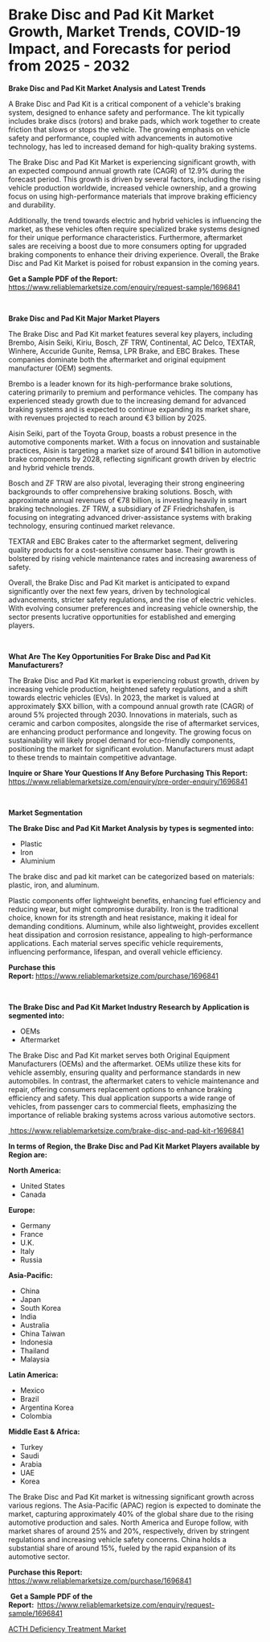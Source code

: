<p><h1>Brake Disc and Pad Kit Market Growth, Market Trends, COVID-19 Impact, and Forecasts for period from 2025 - 2032</h1></p><p><strong>Brake Disc and Pad Kit Market Analysis and Latest Trends</strong></p>
<p><p>A Brake Disc and Pad Kit is a critical component of a vehicle's braking system, designed to enhance safety and performance. The kit typically includes brake discs (rotors) and brake pads, which work together to create friction that slows or stops the vehicle. The growing emphasis on vehicle safety and performance, coupled with advancements in automotive technology, has led to increased demand for high-quality braking systems.</p><p>The Brake Disc and Pad Kit Market is experiencing significant growth, with an expected compound annual growth rate (CAGR) of 12.9% during the forecast period. This growth is driven by several factors, including the rising vehicle production worldwide, increased vehicle ownership, and a growing focus on using high-performance materials that improve braking efficiency and durability. </p><p>Additionally, the trend towards electric and hybrid vehicles is influencing the market, as these vehicles often require specialized brake systems designed for their unique performance characteristics. Furthermore, aftermarket sales are receiving a boost due to more consumers opting for upgraded braking components to enhance their driving experience. Overall, the Brake Disc and Pad Kit Market is poised for robust expansion in the coming years.</p></p>
<p><strong>Get a Sample PDF of the Report:&nbsp;</strong> <a href="https://www.reliablemarketsize.com/enquiry/request-sample/1696841?utm_campaign=2628&utm_medium=2&utm_source=Github&utm_content=ia&utm_term=27032025&utm_id=brake-disc-and-pad-kit">https://www.reliablemarketsize.com/enquiry/request-sample/1696841</a></p>
<p>&nbsp;</p>
<p><strong>Brake Disc and Pad Kit Major Market Players</strong></p>
<p><p>The Brake Disc and Pad Kit market features several key players, including Brembo, Aisin Seiki, Kiriu, Bosch, ZF TRW, Continental, AC Delco, TEXTAR, Winhere, Accuride Gunite, Remsa, LPR Brake, and EBC Brakes. These companies dominate both the aftermarket and original equipment manufacturer (OEM) segments.</p><p>Brembo is a leader known for its high-performance brake solutions, catering primarily to premium and performance vehicles. The company has experienced steady growth due to the increasing demand for advanced braking systems and is expected to continue expanding its market share, with revenues projected to reach around €3 billion by 2025.</p><p>Aisin Seiki, part of the Toyota Group, boasts a robust presence in the automotive components market. With a focus on innovation and sustainable practices, Aisin is targeting a market size of around $41 billion in automotive brake components by 2028, reflecting significant growth driven by electric and hybrid vehicle trends.</p><p>Bosch and ZF TRW are also pivotal, leveraging their strong engineering backgrounds to offer comprehensive braking solutions. Bosch, with approximate annual revenues of €78 billion, is investing heavily in smart braking technologies. ZF TRW, a subsidiary of ZF Friedrichshafen, is focusing on integrating advanced driver-assistance systems with braking technology, ensuring continued market relevance.</p><p>TEXTAR and EBC Brakes cater to the aftermarket segment, delivering quality products for a cost-sensitive consumer base. Their growth is bolstered by rising vehicle maintenance rates and increasing awareness of safety.</p><p>Overall, the Brake Disc and Pad Kit market is anticipated to expand significantly over the next few years, driven by technological advancements, stricter safety regulations, and the rise of electric vehicles. With evolving consumer preferences and increasing vehicle ownership, the sector presents lucrative opportunities for established and emerging players.</p></p>
<p>&nbsp;</p>
<p><strong>What Are The Key Opportunities For Brake Disc and Pad Kit Manufacturers?</strong></p>
<p><p>The Brake Disc and Pad Kit market is experiencing robust growth, driven by increasing vehicle production, heightened safety regulations, and a shift towards electric vehicles (EVs). In 2023, the market is valued at approximately $XX billion, with a compound annual growth rate (CAGR) of around 5% projected through 2030. Innovations in materials, such as ceramic and carbon composites, alongside the rise of aftermarket services, are enhancing product performance and longevity. The growing focus on sustainability will likely propel demand for eco-friendly components, positioning the market for significant evolution. Manufacturers must adapt to these trends to maintain competitive advantage.</p></p>
<p><strong>Inquire or Share Your Questions If Any Before Purchasing This Report:</strong> <a href="https://www.reliablemarketsize.com/enquiry/pre-order-enquiry/1696841?utm_campaign=2628&utm_medium=2&utm_source=Github&utm_content=ia&utm_term=27032025&utm_id=brake-disc-and-pad-kit">https://www.reliablemarketsize.com/enquiry/pre-order-enquiry/1696841</a></p>
<p>&nbsp;</p>
<p><strong>Market Segmentation</strong></p>
<p><strong>The Brake Disc and Pad Kit Market Analysis by types is segmented into:</strong></p>
<p><ul><li>Plastic</li><li>Iron</li><li>Aluminium</li></ul></p>
<p><p>The brake disc and pad kit market can be categorized based on materials: plastic, iron, and aluminum. </p><p>Plastic components offer lightweight benefits, enhancing fuel efficiency and reducing wear, but might compromise durability. Iron is the traditional choice, known for its strength and heat resistance, making it ideal for demanding conditions. Aluminum, while also lightweight, provides excellent heat dissipation and corrosion resistance, appealing to high-performance applications. Each material serves specific vehicle requirements, influencing performance, lifespan, and overall vehicle efficiency.</p></p>
<p><strong>Purchase this Report:&nbsp;</strong><a href="https://www.reliablemarketsize.com/purchase/1696841?utm_campaign=2628&utm_medium=2&utm_source=Github&utm_content=ia&utm_term=27032025&utm_id=brake-disc-and-pad-kit">https://www.reliablemarketsize.com/purchase/1696841</a></p>
<p>&nbsp;</p>
<p><strong>The Brake Disc and Pad Kit Market Industry Research by Application is segmented into:</strong></p>
<p><ul><li>OEMs</li><li>Aftermarket</li></ul></p>
<p><p>The Brake Disc and Pad Kit market serves both Original Equipment Manufacturers (OEMs) and the aftermarket. OEMs utilize these kits for vehicle assembly, ensuring quality and performance standards in new automobiles. In contrast, the aftermarket caters to vehicle maintenance and repair, offering consumers replacement options to enhance braking efficiency and safety. This dual application supports a wide range of vehicles, from passenger cars to commercial fleets, emphasizing the importance of reliable braking systems across various automotive sectors.</p></p>
<p><a href="https://www.reliablemarketsize.com/brake-disc-and-pad-kit-r1696841?utm_campaign=2628&utm_medium=2&utm_source=Github&utm_content=ia&utm_term=27032025&utm_id=brake-disc-and-pad-kit">&nbsp;https://www.reliablemarketsize.com/brake-disc-and-pad-kit-r1696841</a></p>
<p><strong>In terms of Region, the Brake Disc and Pad Kit Market Players available by Region are:</strong></p>
<p>
    <p> <strong> North America: </strong>
        <ul>
            <li>United States</li>
            <li>Canada</li>
        </ul>
        </p> 
    <p> <strong> Europe: </strong>
        <ul>
            <li>Germany</li>
            <li>France</li>
            <li>U.K.</li>
            <li>Italy</li>
            <li>Russia</li>
        </ul>
        </p> 
    <p> <strong> Asia-Pacific: </strong>
        <ul>
            <li>China</li>
            <li>Japan</li>
            <li>South Korea</li>
            <li>India</li>
            <li>Australia</li>
            <li>China Taiwan</li>
            <li>Indonesia</li>
            <li>Thailand</li>
            <li>Malaysia</li>
        </ul>
        </p> 
    <p> <strong> Latin America: </strong>
        <ul>
            <li>Mexico</li>
            <li>Brazil</li>
            <li>Argentina Korea</li>
            <li>Colombia</li>
        </ul>
        </p> 
    <p> <strong> Middle East & Africa: </strong>
        <ul>
            <li>Turkey</li>
            <li>Saudi</li>
            <li>Arabia</li>
            <li>UAE</li>
            <li>Korea</li>
        </ul>
    </p>
    </p>
<p><p>The Brake Disc and Pad Kit market is witnessing significant growth across various regions. The Asia-Pacific (APAC) region is expected to dominate the market, capturing approximately 40% of the global share due to the rising automotive production and sales. North America and Europe follow, with market shares of around 25% and 20%, respectively, driven by stringent regulations and increasing vehicle safety concerns. China holds a substantial share of around 15%, fueled by the rapid expansion of its automotive sector.</p></p>
<p><strong>Purchase this Report: </strong><a href="https://www.reliablemarketsize.com/purchase/1696841?utm_campaign=2628&utm_medium=2&utm_source=Github&utm_content=ia&utm_term=27032025&utm_id=brake-disc-and-pad-kit">https://www.reliablemarketsize.com/purchase/1696841</a></p>
<p>&nbsp;<strong>Get a Sample PDF of the Report:&nbsp;&nbsp;</strong><a href="https://www.reliablemarketsize.com/enquiry/request-sample/1696841?utm_campaign=2628&utm_medium=2&utm_source=Github&utm_content=ia&utm_term=27032025&utm_id=brake-disc-and-pad-kit">https://www.reliablemarketsize.com/enquiry/request-sample/1696841</a></p>
<p><strong></strong></p>
<p><p><a href="https://github.com/toldenargelia86/Market-Research-Report-List-1/blob/main/acth-deficiency-treatment-market.md?utm_campaign=2628&utm_medium=2&utm_source=Github&utm_content=ia&utm_term=27032025&utm_id=brake-disc-and-pad-kit">ACTH Deficiency Treatment Market</a></p></p>